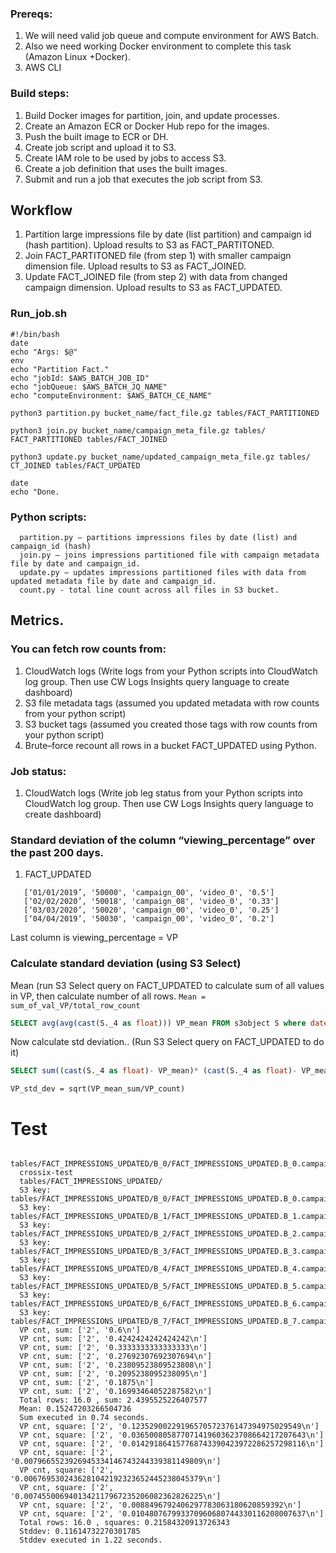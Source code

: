 ### Prereqs:
1.	We will need valid job queue and compute environment for AWS Batch.
2.	Also we need working Docker environment to complete this task (Amazon Linux +Docker).
3.	AWS CLI
### Build steps:
1.	Build Docker images for partition, join, and update processes.
2.	Create an Amazon ECR or Docker Hub repo for the images.
3.	Push the built image to ECR or DH.
4.	Create job script and upload it to S3.
5.	Create IAM role to be used by jobs to access S3.
6.	Create a job definition that uses the built images.
7.	Submit and run a job that executes the job script from S3.

## Workflow

1.	Partition large impressions file by date (list partition) and campaign id (hash partition). Upload results to S3 as FACT_PARTITONED.
2.	Join FACT_PARTITONED file (from step 1) with smaller campaign dimension file. Upload results to S3 as FACT_JOINED.
3.	Update FACT_JOINED file (from step 2) with data from changed campaign dimension. Upload results to S3 as FACT_UPDATED.

### Run_job.sh
```shell
#!/bin/bash
date
echo "Args: $@"
env
echo "Partition Fact."
echo "jobId: $AWS_BATCH_JOB_ID"
echo "jobQueue: $AWS_BATCH_JQ_NAME"
echo "computeEnvironment: $AWS_BATCH_CE_NAME"

python3 partition.py bucket_name/fact_file.gz tables/FACT_PARTITIONED

python3 join.py bucket_name/campaign_meta_file.gz tables/ FACT_PARTITIONED tables/FACT_JOINED

python3 update.py bucket_name/updated_campaign_meta_file.gz tables/ CT_JOINED tables/FACT_UPDATED

date
echo "Done.
```

### Python scripts:
      partition.py – partitions impressions files by date (list) and campaign_id (hash) 
      join.py – joins impressions partitioned file with campaign metadata file by date and campaign_id.
      update.py – updates impressions partitioned files with data from updated metadata file by date and campaign_id.
      count.py - total line count across all files in S3 bucket. 

## Metrics.
### You can fetch row counts from:
1.	CloudWatch logs (Write logs from your Python scripts into CloudWatch log group. Then use CW Logs Insights query language to create dashboard)
2.	S3 file metadata tags (assumed you updated metadata with row counts from your python script)
3.	S3 bucket tags (assumed you created those tags with row counts from your python script)
4.	Brute–force recount all rows in a bucket FACT_UPDATED using Python.
### Job status:
1.	CloudWatch logs (Write job leg status from your Python scripts into CloudWatch log group. Then use CW Logs Insights query language to create dashboard)

### Standard deviation of the column “viewing_percentage” over the past 200 days.
1.	FACT_UPDATED
```
   [‘01/01/2019’, '50000', 'campaign_00', 'video_0', '0.5']
   [‘02/02/2020’, '50018', 'campaign_08', 'video_0', '0.33']
   [‘03/03/2020’, '50020', 'campaign_00', 'video_0', '0.25']
   [‘04/04/2019’, '50030', 'campaign_00', 'video_0', '0.2']
```   
Last column is viewing_percentage = VP

### Calculate standard deviation (using S3 Select)
   Mean (run S3 Select query on FACT_UPDATED to calculate sum of all values in VP, then calculate number of all rows. 
   `Mean = sum_of_val_VP/total_row_count`
```SQL
SELECT avg(avg(cast(S._4 as float))) VP_mean FROM s3object S where date> ‘06/01/2019’
```
   Now calculate std deviation.. (Run S3 Select query on FACT_UPDATED to do it)
```SQL
SELECT sum((cast(S._4 as float)- VP_mean)* (cast(S._4 as float)- VP_mean)) VP_mean_sum FROM s3object S where date> ‘06/01/2019’
```
`VP_std_dev = sqrt(VP_mean_sum/VP_count)`


# Test

      tables/FACT_IMPRESSIONS_UPDATED/B_0/FACT_IMPRESSIONS_UPDATED.B_0.campaign_00.updated_fact_from_dim.csv.gz
      crossix-test
      tables/FACT_IMPRESSIONS_UPDATED/
      S3 key:  tables/FACT_IMPRESSIONS_UPDATED/B_0/FACT_IMPRESSIONS_UPDATED.B_0.campaign_00.updated_fact_from_dim.csv.gz
      S3 key:  tables/FACT_IMPRESSIONS_UPDATED/B_1/FACT_IMPRESSIONS_UPDATED.B_1.campaign_00.updated_fact_from_dim.csv.gz
      S3 key:  tables/FACT_IMPRESSIONS_UPDATED/B_2/FACT_IMPRESSIONS_UPDATED.B_2.campaign_00.updated_fact_from_dim.csv.gz
      S3 key:  tables/FACT_IMPRESSIONS_UPDATED/B_3/FACT_IMPRESSIONS_UPDATED.B_3.campaign_00.updated_fact_from_dim.csv.gz
      S3 key:  tables/FACT_IMPRESSIONS_UPDATED/B_4/FACT_IMPRESSIONS_UPDATED.B_4.campaign_00.updated_fact_from_dim.csv.gz
      S3 key:  tables/FACT_IMPRESSIONS_UPDATED/B_5/FACT_IMPRESSIONS_UPDATED.B_5.campaign_00.updated_fact_from_dim.csv.gz
      S3 key:  tables/FACT_IMPRESSIONS_UPDATED/B_6/FACT_IMPRESSIONS_UPDATED.B_6.campaign_00.updated_fact_from_dim.csv.gz
      S3 key:  tables/FACT_IMPRESSIONS_UPDATED/B_7/FACT_IMPRESSIONS_UPDATED.B_7.campaign_00.updated_fact_from_dim.csv.gz
      VP cnt, sum: ['2', '0.6\n']
      VP cnt, sum: ['2', '0.4242424242424242\n']
      VP cnt, sum: ['2', '0.3333333333333333\n']
      VP cnt, sum: ['2', '0.27692307692307694\n']
      VP cnt, sum: ['2', '0.23809523809523808\n']
      VP cnt, sum: ['2', '0.2095238095238095\n']
      VP cnt, sum: ['2', '0.1875\n']
      VP cnt, sum: ['2', '0.16993464052287582\n']
      Total rows: 16.0 , sum: 2.4395525226407577
      Mean: 0.15247203266504736
      Sum executed in 0.74 seconds.
      VP cnt, square: ['2', '0.12352900229196570572376147394975029549\n']
      VP cnt, square: ['2', '0.036500805877071419603623708664217207643\n']
      VP cnt, square: ['2', '0.014291864157768743390423972286257298116\n']
      VP cnt, square: ['2', '0.0079665523926945334146743244339381149809\n']
      VP cnt, square: ['2', '0.0067695302436281042192323652445238045379\n']
      VP cnt, square: ['2', '0.0074550069401342117967235206082362826225\n']
      VP cnt, square: ['2', '0.0088496792406297783063180620859392\n']
      VP cnt, square: ['2', '0.010480767993370960680744330116208007637\n']
      Total rows: 16.0 , squares: 0.21584320913726343
      Stddev: 0.11614732270301785
      Stddev executed in 1.22 seconds.
